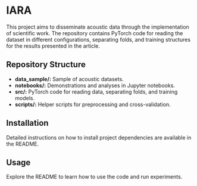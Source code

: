 # IARA
This project aims to disseminate acoustic data through the implementation of scientific work. The repository contains PyTorch code for reading the dataset in different configurations, separating folds, and training structures for the results presented in the article.

## Repository Structure

- **data_sample/:** Sample of acoustic datasets.
- **notebooks/:** Demonstrations and analyses in Jupyter notebooks.
- **src/:** PyTorch code for reading data, separating folds, and training models.
- **scripts/:** Helper scripts for preprocessing and cross-validation.

## Installation

Detailed instructions on how to install project dependencies are available in the README.

## Usage

Explore the README to learn how to use the code and run experiments.


